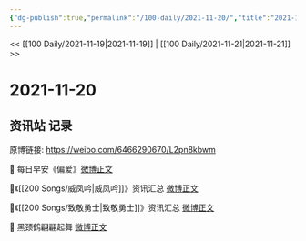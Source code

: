```yaml
---
{"dg-publish":true,"permalink":"/100-daily/2021-11-20/","title":"2021-11-20"}
---
```



<< [[100 Daily/2021-11-19\|2021-11-19]] | [[100 Daily/2021-11-21\|2021-11-21]] >>

# 2021-11-20

## 资讯站 记录

原博链接: https://weibo.com/6466290670/L2pn8kbwm

🌟 每日早安《偏爱》[微博正文](https://weibo.com/detail/4705526275901658)

🌟《[[200 Songs/威凤吟\|威凤吟]]》资讯汇总 [微博正文](https://weibo.com/detail/4705579857612135)

🌟《[[200 Songs/致敬勇士\|致敬勇士]]》资讯汇总 [微博正文](https://weibo.com/detail/4705582345093571)

🌟 黑颈鹤翩翩起舞 [微博正文](https://weibo.com/detail/4705727912609386)
